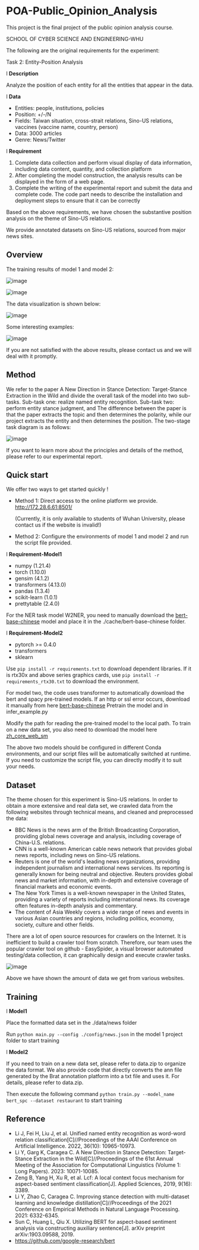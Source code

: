 # POA-Public_Opinion_Analysis

This project is the final project of the public opinion analysis course.

SCHOOL OF CYBER SCIENCE AND ENGINEERING-WHU

The following are the original requirements for the experiment:

Task 2: Entity-Position Analysis

l **Description**

Analyze the position of each entity for all the entities that appear in the data.

l **Data**

- Entities: people, institutions, policies
- Position: +/-/N
- Fields: Taiwan situation, cross-strait relations, Sino-US relations, vaccines (vaccine name, country, person)
- Data: 3000 articles
- Genre: News/Twitter

l **Requirement**

1. Complete data collection and perform visual display of data information, including data content, quantity, and collection platform
2. After completing the model construction, the analysis results can be displayed in the form of a web page.
3. Complete the writing of the experimental report and submit the data and complete code. The code part needs to describe the installation and deployment steps to ensure that it can be correctly

Based on the above requirements, we have chosen the substantive position analysis on the theme of Sino-US relations.

We provide annotated datasets on Sino-US relations, sourced from major news sites.

## Overview

The training results of model 1 and model 2:

![image](https://github.com/Summu77/POA-Public_Opinion_Analysis/assets/115442864/67bed3a7-6502-401c-8351-717c626ae522)

![image](https://github.com/Summu77/POA-Public_Opinion_Analysis/assets/115442864/ddfadbaa-1a46-409a-8df8-9cce569cd8c5)

The data visualization is shown below:

![image](https://github.com/Summu77/POA-Public_Opinion_Analysis/assets/115442864/12bfa5ad-ccf5-4ce4-a4eb-f43825dda311)


Some interesting examples:

![image](https://github.com/Summu77/POA-Public_Opinion_Analysis/assets/115442864/e8bb5264-6bde-4176-8613-148ee583d545)

If you are not satisfied with the above results, please contact us and we will deal with it promptly.

## Method

We refer to the paper A New Direction in Stance Detection: Target-Stance Extraction in the Wild and divide the overall task of the model into two sub-tasks. Sub-task one: realize named entity recognition. Sub-task two: perform entity stance judgment, and The difference between the paper is that the paper extracts the topic and then determines the polarity, while our project extracts the entity and then determines the position. The two-stage task diagram is as follows:

![image](https://github.com/Summu77/POA-Public_Opinion_Analysis/assets/115442864/9317620b-61dd-4b7b-9a5c-7410b5c9ae97)


If you want to learn more about the principles and details of the method, please refer to our experimental report.

## Quick start

We offer two ways to get started quickly !

- Method 1: Direct access to the online platform we provide.  http://172.28.6.61:8501/ 

  (Currently, it is only available to students of Wuhan University, please contact us if the website is invalid!)

- Method 2: Configure the environments of model 1 and model 2 and run the script file provided.

l **Requirement-Model1**

- numpy (1.21.4)
- torch (1.10.0)
- gensim (4.1.2)
- transformers (4.13.0)
- pandas (1.3.4)
- scikit-learn (1.0.1)
- prettytable (2.4.0)

For the NER task model W2NER, you need to manually download the [bert-base-chinese](https://huggingface.co/bert-base-chinese) model and place it in the ./cache/bert-base-chinese folder.

l **Requirement-Model2**

- pytorch >= 0.4.0
- transformers
- sklearn

Use `pip install -r requirements.txt` to download dependent libraries. If it is rtx30x and above series graphics cards, use `pip install -r requirements_rtx30.txt` to download the environment.

For model two, the code uses transformer to automatically download the bert and spacy pre-trained models. If an http or ssl error occurs, download it manually from here [bert-base-chinese](https://huggingface.co/bert-base-chinese) Pretrain the model and in infer_example.py

Modify the path for reading the pre-trained model to the local path. To train on a new data set, you also need to download the model here [zh_core_web_sm](https://spacy.io/models/zh)

The above two models should be configured in different Conda environments, and our script files will be automatically switched at runtime. If you need to customize the script file, you can directly modify it to suit your needs.

## Dataset

The theme chosen for this experiment is Sino-US relations. In order to obtain a more extensive and real data set, we crawled data from the following websites through technical means, and cleaned and preprocessed the data:

- BBC News is the news arm of the British Broadcasting Corporation, providing global news coverage and analysis, including coverage of China-U.S. relations. 
- CNN is a well-known American cable news network that provides global news reports, including news on Sino-US relations.
- Reuters is one of the world's leading news organizations, providing independent journalism and international news services. Its reporting is generally known for being neutral and objective. Reuters provides global news and market information, with in-depth and extensive coverage of financial markets and economic events.
- The New York Times is a well-known newspaper in the United States, providing a variety of reports including international news. Its coverage often features in-depth analysis and commentary. 
- The content of Asia Weekly covers a wide range of news and events in various Asian countries and regions, including politics, economy, society, culture and other fields. 

There are a lot of open source resources for crawlers on the Internet. It is inefficient to build a crawler tool from scratch. Therefore, our team uses the popular crawler tool on github - EasySpider, a visual browser automated testing/data collection, it  can graphically design and execute crawler tasks.

![image](https://github.com/Summu77/POA-Public_Opinion_Analysis/assets/115442864/8a9ad9fd-d215-4eb7-af2e-d4e55ee6dbe4)

Above we have shown the amount of data we get from various websites.

## Training

l **Model1**

Place the formatted data set in the ./data/news folder

Run `python main.py --config ./config/news.json` in the model 1 project folder to start training

l **Model2**

If you need to train on a new data set, please refer to data.zip to organize the data format. We also provide code that directly converts the ann file generated by the Brat annotation platform into a txt file and uses it. For details, please refer to data.zip.

Then execute the following command `python train.py --model_name bert_spc --dataset restaurant` to start training

## Reference

- Li J, Fei H, Liu J, et al. Unified named entity recognition as word-word relation classification[C]//Proceedings of the AAAI Conference on Artificial Intelligence. 2022, 36(10): 10965-10973.
- Li Y, Garg K, Caragea C. A New Direction in Stance Detection: Target-Stance Extraction in the Wild[C]//Proceedings of the 61st Annual Meeting of the Association for Computational Linguistics (Volume 1: Long Papers). 2023: 10071-10085.
- Zeng B, Yang H, Xu R, et al. Lcf: A local context focus mechanism for aspect-based sentiment classification[J]. Applied Sciences, 2019, 9(16): 3389.
- Li Y, Zhao C, Caragea C. Improving stance detection with multi-dataset learning and knowledge distillation[C]//Proceedings of the 2021 Conference on Empirical Methods in Natural Language Processing. 2021: 6332-6345.
- Sun C, Huang L, Qiu X. Utilizing BERT for aspect-based sentiment analysis via constructing auxiliary sentence[J]. arXiv preprint arXiv:1903.09588, 2019.
- https://github.com/google-research/bert
